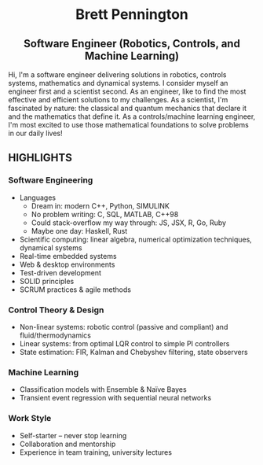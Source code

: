 
<h1 align="center"> Brett Pennington </h1>
<h2 align="center"> Software Engineer (Robotics, Controls, and Machine Learning) </h2>

Hi,
I'm a software engineer delivering solutions in robotics, controls systems, mathematics and dynamical systems. I consider myself an engineer first and a scientist second. As an engineer, like to find the most effective and efficient solutions to my challenges. As a scientist, I'm fascinated by nature: the classical and quantum mechanics that declare it and the mathematics that define it. As a controls/machine learning engineer, I'm most excited to use those mathematical foundations to solve problems in our daily lives!

## HIGHLIGHTS
### Software Engineering
* Languages
  * Dream in: modern C++, Python, SIMULINK
  * No problem writing: C, SQL, MATLAB, C++98
  * Could stack-overflow my way through: JS, JSX, R, Go, Ruby
  * Maybe one day: Haskell, Rust
* Scientific computing: linear algebra, numerical optimization techniques, dynamical systems
* Real-time embedded systems
* Web & desktop environments
* Test-driven development
* SOLID principles
* SCRUM practices & agile methods

### Control Theory & Design
* Non-linear systems: robotic control (passive and compliant) and fluid/thermodynamics
* Linear systems: from optimal LQR control to simple PI controllers 
* State estimation: FIR, Kalman and Chebyshev filtering, state observers

### Machine Learning
* Classification models with Ensemble & Naïve Bayes
* Transient event regression with sequential neural networks

### Work Style
* Self-starter – never stop learning
* Collaboration and mentorship
* Experience in team training, university lectures
